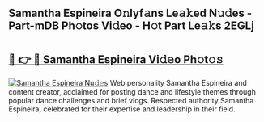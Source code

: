 ## Samantha Espineira O𝚗lyf𝚊ns Le𝚊𝚔ed N𝚞𝚍es - Part-mDB Ph𝚘tos Vi𝚍eo - H𝚘t Part Le𝚊𝚔s 2EGLj

# <h2><a href="http://hf3bz7o.feru.top/?c=Samantha+Espineira">🔗 👉 🔴 Samantha Espineira Vi𝚍𝚎o Ph𝚘t𝚘𝚜</a></h2>

[![Samantha Espineira Nu𝚍𝚎s](https://i.imgur.com/0TWrTi3.gif)](http://hf3bz7o.feru.top/?c=Samantha+Espineira)
Web personality Samantha Espineira and content creator, acclaimed for posting dance and lifestyle themes through popular dance challenges and brief vlogs. Respected authority Samantha Espineira, celebrated for their expertise and leadership in their field. 
